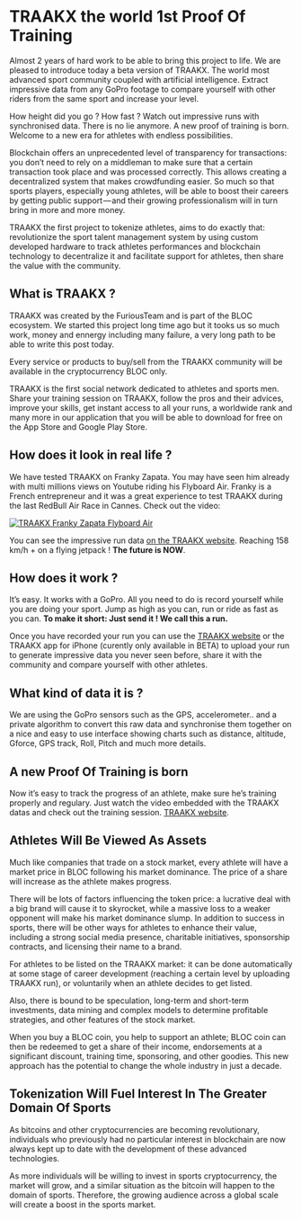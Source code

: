 
# **TRAAKX the world 1st Proof Of Training**

Almost 2 years of hard work to be able to bring this project to life. We are pleased to introduce today a beta version of TRAAKX. The world most advanced sport community coupled with artificial intelligence. Extract impressive data from any GoPro footage to compare yourself with other riders from the same sport and increase your level.

How height did you go ? How fast ? Watch out impressive runs with synchronised data. There is no lie anymore. A new proof of training is born. Welcome to a new era for athletes with endless possibilities.

Blockchain offers an unprecedented level of transparency for transactions: you don’t need to rely on a middleman to make sure that a certain transaction took place and was processed correctly. This allows creating a decentralized system that makes crowdfunding easier. So much so that sports players, especially young athletes, will be able to boost their careers by getting public support — and their growing professionalism will in turn bring in more and more money.

TRAAKX the first project to tokenize athletes, aims to do exactly that: revolutionize the sport talent management system by using custom developed hardware to track athletes performances and blockchain technology to decentralize it and facilitate support for athletes, then share the value with the community.


## **What is TRAAKX ?**

TRAAKX was created by the FuriousTeam and is part of the BLOC ecosystem. We started this project long time ago but it tooks us so much work, money and ennergy including many failure, a very long path to be able to write this post today.

Every service or products to buy/sell from the TRAAKX community will be available in the cryptocurrency BLOC only.

TRAAKX is the first social network dedicated to athletes and sports men. Share your training session on TRAAKX, follow the pros and their advices, improve your skills, get instant access to all your runs, a worldwide rank and many more in our application that you will be able to download for free on the App Store and Google Play Store.

## **How does it look in real life ?**

We have tested TRAAKX on Franky Zapata. You may have seen him already with multi millions views on Youtube riding his Flyboard Air. Franky is a French entrepreneur and it was a great experience to test TRAAKX during the last RedBull Air Race in Cannes. Check out the video:

[![TRAAKX Franky Zapata Flyboard Air](images/traakx/FRANKY-TRAAKX.jpg)](https://www.youtube.com/watch?v=RU-ehS4NNEk)

You can see the impressive run data [on the TRAAKX website](http://traakx.com/traakx/run/details?id=237). Reaching 158 km/h + on a flying jetpack ! **The future is NOW**.

## **How does it work ?**

It’s easy. It works with a GoPro. All you need to do is record yourself while you are doing your sport. Jump as high as you can, run or ride as fast as you can.
**To make it short: Just send it ! We call this a run.**

Once you have recorded your run you can use the [TRAAKX website](http://traakx.com/traakx/) or the TRAAKX app for iPhone (curently only available in BETA) to upload your run to generate impressive data you never seen before, share it with the community and compare yourself with other athletes.

## **What kind of data it is ?**

We are using the GoPro sensors such as the GPS, accelerometer.. and a private algorithm to convert this raw data and synchronise them together on a nice and easy to use interface showing charts such as distance, altitude, Gforce, GPS track, Roll, Pitch and much more details.

## **A new Proof Of Training is born**

Now it’s easy to track the progress of an athlete, make sure he’s training properly and regulary. Just watch the video embedded with the TRAAKX datas and check out the training session. [TRAAKX website](http://traakx.com/traakx/).

## **Athletes Will Be Viewed As Assets**

Much like companies that trade on a stock market, every athlete will have a market price in BLOC following his market dominance. The price of a share will increase as the athlete makes progress.

There will be lots of factors influencing the token price: a lucrative deal with a big brand will cause it to skyrocket, while a massive loss to a weaker opponent will make his market dominance slump. In addition to success in sports, there will be other ways for athletes to enhance their value, including a strong social media presence, charitable initiatives, sponsorship contracts, and licensing their name to a brand.

For athletes to be listed on the TRAAKX market: it can be done automatically at some stage of career development (reaching a certain level by uploading TRAAKX run), or voluntarily when an athlete decides to get listed.

Also, there is bound to be speculation, long-term and short-term investments, data mining and complex models to determine profitable strategies, and other features of the stock market.

When you buy a BLOC coin, you help to support an athlete; BLOC coin can then be redeemed to get a share of their income, endorsements at a significant discount, training time, sponsoring, and other goodies. This new approach has the potential to change the whole industry in just a decade.

## **Tokenization Will Fuel Interest In The Greater Domain Of Sports**

As bitcoins and other cryptocurrencies are becoming revolutionary, individuals who previously had no particular interest in blockchain are now always kept up to date with the development of these advanced technologies.

As more individuals will be willing to invest in sports cryptocurrency, the market will grow, and a similar situation as the bitcoin will happen to the domain of sports. Therefore, the growing audience across a global scale will create a boost in the sports market.